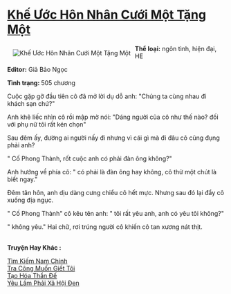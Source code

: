 <a href="https://utruyen.com/khe-uoc-hon-nhan-cuoi-mot-tang-mot/13827/" title="Khế Ước Hôn Nhân Cưới Một Tặng Một"><h1>Khế Ước Hôn Nhân Cưới Một Tặng Một</h1></a><div style="display:table"><img align="right" style="float: left; padding: 10px;" src="https://utruyen.com/images/story/200x260/khe-uoc-hon-nhan-cuoi-mot-tang-mot.jpg" alt="Khế Ước Hôn Nhân Cưới Một Tặng Một"><b>Thể loại:</b> ngôn tình, hiện đại, HE<p></p><b>Editor:</b> Giả Bảo Ngọc <p></p><b>Tình trạng: </b>505 chương<p></p>Cuộc gặp gỡ đầu tiên cô đã mở lời dụ dỗ anh: "Chúng ta cùng nhau đi khách sạn chứ?"<p></p>Anh khẽ liếc nhìn cô rồi mập mờ nói: "Dáng người của cô như thế nào? đối với phụ nữ tôi rất kén chọn"<p></p>Sau đêm ấy, đường ai người nấy đi nhưng vì cái gì mà đi đâu cô cũng đụng phải anh?<p></p>" Cố Phong Thành, rốt cuộc anh có phải đàn ông không?"<p></p>Anh hướng về phía cô: " có phải là đàn ông hay không, cô thử một chút là biết ngay."<p></p>Đêm tân hôn, anh dịu dàng cưng chiều cô hết mực. Nhưng sau đó lại đẩy cô xuống địa ngục.<p></p>" Cố Phong Thành" cô kêu tên anh: " tôi rất yêu anh, anh có yêu tôi không?"<p></p>" không yêu." Hai chữ, rơi trúng người cô khiến cô tan xương nát thịt.</div><p><br><b>Truyện Hay Khác :</b></p><a href="https://utruyen.com/tim-kiem-nam-chinh/11328/" alt="Tìm Kiếm Nam Chính">Tìm Kiếm Nam Chính</a><br/><a href="https://dammy2019.blogspot.com/2019/11/tra-cong-muon-giet-toi.html" alt="Tra Công Muốn Giết Tôi">Tra Công Muốn Giết Tôi</a><br/><a href="https://github.com/quanluxury/truyenhot/tree/master/truyenhay/16835/" alt="Tạo Hóa Thần Đế">Tạo Hóa Thần Đế</a><br/><a href="https://dammyh.wordpress.com/2019/11/07/yeu-lam-phai-xa-hoi-den/" alt="Yêu Lầm Phải Xã Hội Đen">Yêu Lầm Phải Xã Hội Đen</a><br/>